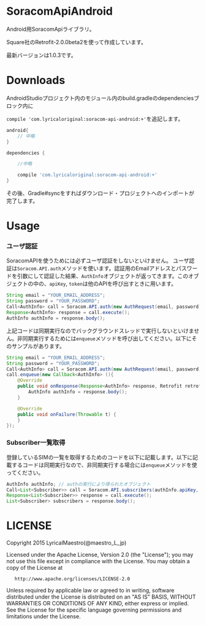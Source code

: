# SoracomApiAndroid
Android用SoracomApiライブラリ。

Square社のRetrofit-2.0.0beta2を使って作成しています。

最新バージョンは1.0.3です。

# Downloads

AndroidStudioプロジェクト内のモジュール内のbuild.gradleのdependenciesブロック内に

`compile 'com.lyricaloriginal:soracom-api-android:+'`を追記します。

```groovy
android{
    // 中略
}

dependencies {

    //中略

    compile 'com.lyricaloriginal:soracom-api-android:+'
}
```

その後、Gradle#syncをすればダウンロード・プロジェクトへのインポートが完了します。

# Usage

### ユーザ認証

SoracomAPIを使うためには必ずユーザ認証をしないといけません。
ユーザ認証は`Soracom.API.auth`メソッドを使います。認証用のEmailアドレスとパスワードを引数にして認証した結果、`AuthInfo`オブジェクトが返ってきます。このオブジェクトの中の、`apiKey`, `token`は他のAPIを呼び出すときに用います。

```java
String email = "YOUR_EMAIL_ADDRESS";
String password = "YOUR_PASSWORD";
Call<AuthInfo> call = Soracom.API.auth(new AuthRequest(email, password));
Response<AuthInfo> response = call.execute();
AuthInfo authInfo = response.body();
```

上記コードは同期実行なのでバックグラウンドスレッドで実行しないといけません。非同期実行するためには`enqueue`メソッドを呼び出してください。以下にそのサンプルがあります。

```java
String email = "YOUR_EMAIL_ADDRESS";
String password = "YOUR_PASSWORD";
Call<AuthInfo> call = Soracom.API.auth(new AuthRequest(email, password));
call.enqueue(new Callback<AuthInfo> (){
    @Override
    public void onResponse(Response<AuthInfo> response, Retrofit retrofit) {
        AuthInfo authInfo = response.body();
    }

    @Override
    public void onFailure(Throwable t) {
    }
});
```

### Subscriber一覧取得

登録しているSIMの一覧を取得するためのコードを以下に記載します。以下に記載するコードは同期実行なので、非同期実行する場合には`enqueue`メソッドを使ってください。

```java
AuthInfo authInfo; // authの実行により得られたオブジェクト
Call<List<Subscriber>> call = Soracom.API.subscribers(authInfo.apiKey, authInfo.token);
Response<List<Subscriber>> response = call.execute();
List<Subscriber> subscribers = response.body();
```

# LICENSE

 Copyright 2015 LyricalMaestro(@maestro_L_jp)

   Licensed under the Apache License, Version 2.0 (the "License");
   you may not use this file except in compliance with the License.
   You may obtain a copy of the License at

       http://www.apache.org/licenses/LICENSE-2.0

   Unless required by applicable law or agreed to in writing, software
   distributed under the License is distributed on an "AS IS" BASIS,
   WITHOUT WARRANTIES OR CONDITIONS OF ANY KIND, either express or implied.
   See the License for the specific language governing permissions and
   limitations under the License.
